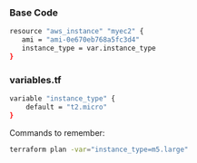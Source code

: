 ### Base Code

```sh
resource "aws_instance" "myec2" {
   ami = "ami-0e670eb768a5fc3d4"
   instance_type = var.instance_type
}
```
### variables.tf
```sh
variable "instance_type" {
    default = "t2.micro"
}
```

Commands to remember:
```sh
terraform plan -var="instance_type=m5.large"
```
